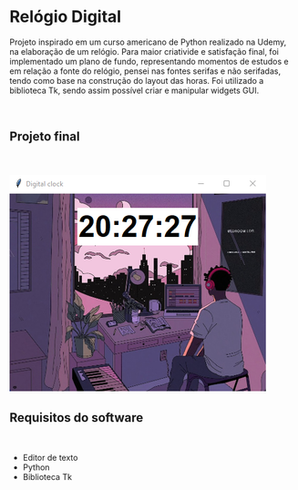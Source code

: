 <h1> Relógio Digital </h1> 

<p> Projeto inspirado em um curso americano de Python realizado na Udemy, na elaboração de um relógio. Para maior criativide e satisfação final, foi implementado um plano de fundo, representando momentos de estudos e em relação a fonte do relógio,
pensei nas fontes serifas e não serifadas, tendo como base na construção do layout das horas. Foi utilizado a biblioteca Tk, sendo assim possível criar e manipular widgets GUI.</p>

<br>

<h2> Projeto final <h2>

<br>

<img src="final-project\project.png">

<br>

<h2> Requisitos do software </h2>

<br>

 - Editor de texto
 - Python
 - Biblioteca Tk


